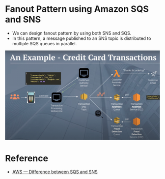 
# Fanout Pattern using Amazon SQS and SNS

- We can design fanout pattern by using both SNS and SQS. 
- In this pattern, a message published to an SNS topic is distributed to multiple SQS queues in parallel.

![img.png](../assests/aws_sns_sqs_example_img.png)


# Reference
- [AWS — Difference between SQS and SNS](https://medium.com/awesome-cloud/aws-difference-between-sqs-and-sns-61a397bf76c5)
